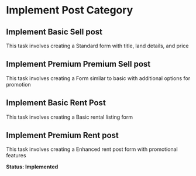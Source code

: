 # Implement Post Category
## Implement Basic Sell post
This task involves creating a Standard form with title, land details, and price
## Implement Premium Premium Sell post
This task involves creating a Form similar to basic with additional options for promotion
## Implement Basic Rent Post
This task involves creating a Basic rental listing form
## Implement Premium Rent post
This task involves creating a Enhanced rent post form with promotional features

**Status: Implemented**

